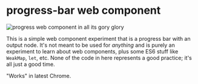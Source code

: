 # progress-bar web component

![progress web component in all its gory glory](https://cloud.githubusercontent.com/assets/963631/3712718/32919e66-152d-11e4-9852-60888c63c421.png)

This is a simple web component experiment that is a progress
bar with an output node. It's not meant to be used for *anything*
and is purely an experiment to learn about web components, plus
some ES6 stuff like `WeakMap`, `let`, etc. None of the code in
here represents a good practice; it's all just a good time.

"Works" in latest Chrome.
